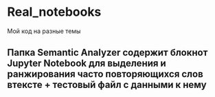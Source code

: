 # Real_notebooks
 Мой код на разные темы  
 
 ## Папка Semantic Analyzer содержит блокнот Jupyter Notebook для выделения и ранжирования часто повторяющихся слов втексте + тестовый файл с данными к нему 

